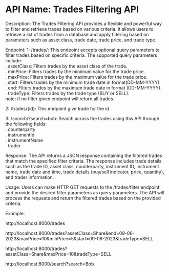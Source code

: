 # API Name: Trades Filtering API
Description: The Trades Filtering API provides a flexible and powerful way to filter and retrieve trades based on various criteria. It allows users to retrieve a list of trades from a database and apply filtering based on parameters such as asset class, trade date, trade price, and trade type.


Endpoint:
1: /trades/: This endpoint accepts optional query parameters to filter trades based on specific criteria. The supported query parameters include: <br/>
    . assetClass: Filters trades by the asset class of the trade.  <br/>
    . minPrice: Filters trades by the minimum value for the trade price.  <br/>
    . maxPrice: Filters trades by the maximum value for the trade price.  <br/>
    . start: Filters trades by the minimum trade date in format(DD-MM-YYYY).  <br/>
    . end: Filters trades by the maximum trade date in format (DD-MM-YYYY).  <br/>
    . tradeType: Filters trades by the trade type (BUY or SELL).  <br/>
note: if no filter given endpoint will return all trades.

2: /trades/{id}: This endpoint give trade for the id

3: /search/?search=bob: Search across the trades using this API through the following fields: <br/>
    . counterparty <br/>
    . instrumentId <br/>
    . instrumentName <br/>
    . trader <br/>

Response:
The API returns a JSON response containing the filtered trades that match the specified filter criteria. The response includes trade details such as the trade ID, asset class, counterparty, instrument ID, instrument name, trade date and time, trade details (buy/sell indicator, price, quantity), and trader information.

Usage:
Users can make HTTP GET requests to the /trades/filter endpoint and provide the desired filter parameters as query parameters. The API will process the requests and return the filtered trades based on the provided criteria.

Example:

http://localhost:8000/trades

http://localhost:8000/trades?assetClass=Share&end=09-06-2023&maxPrice=10&minPrice=5&start=09-06-2023&tradeType=SELL

http://localhost:8000/trades?assetClass=Share&maxPrice=10&tradeType=SELL

http://localhost:8000/search?search=Bob

